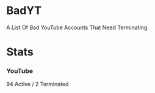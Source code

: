# BadYT
A List Of Bad YouTube Accounts That Need Terminating.

# Stats

### YouTube
94 Active / 2 Terminated
